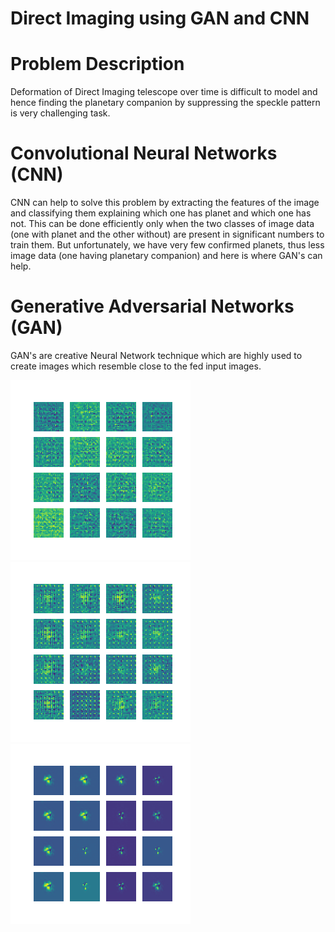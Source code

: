 # Direct Imaging using GAN and CNN

# Problem Description

   Deformation of Direct Imaging telescope over time is difficult to model and hence finding the planetary companion by suppressing the speckle pattern is very challenging task. 

# Convolutional Neural Networks (CNN)

   CNN can help to solve this problem by extracting the features of the image and classifying them explaining which one has planet and which one has not. This can be done efficiently only when the two classes of image data (one with planet and the other without) are present in significant numbers to train them. But unfortunately, we have very few confirmed planets, thus less image data (one having planetary companion) and here is where GAN's can help.

# Generative Adversarial Networks (GAN)

  GAN's are creative Neural Network technique which are highly used to create images which resemble close to the fed input images.

![alt text-1](https://github.com/Bharath-Chowdhary-N/Artificial-Intelligence/blob/local/Direct%20Imaging/Images%20for%20Presentation/image_at_epoch_0001.png "Input Noise") ![alt text-2](https://github.com/Bharath-Chowdhary-N/Artificial-Intelligence/blob/local/Direct%20Imaging/Images%20for%20Presentation/image_at_epoch_0030.png "Middle of training") ![alt text-3](https://github.com/Bharath-Chowdhary-N/Artificial-Intelligence/blob/local/Direct%20Imaging/Images%20for%20Presentation/image_at_epoch_1509.png "Final result representing the")

   

